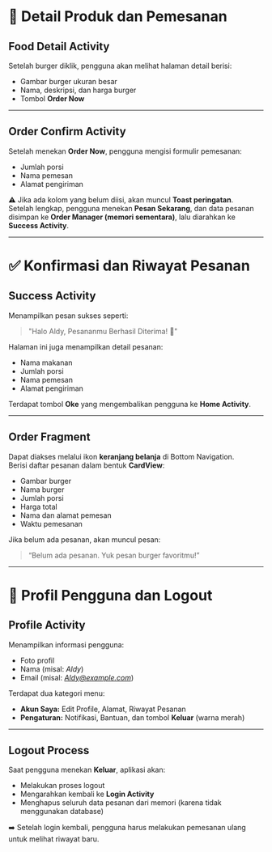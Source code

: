 # 🍔 Detail Produk dan Pemesanan

## Food Detail Activity
Setelah burger diklik, pengguna akan melihat halaman detail berisi:

- Gambar burger ukuran besar  
- Nama, deskripsi, dan harga burger  
- Tombol **Order Now**  

---

## Order Confirm Activity
Setelah menekan **Order Now**, pengguna mengisi formulir pemesanan:

- Jumlah porsi  
- Nama pemesan  
- Alamat pengiriman  

⚠️ Jika ada kolom yang belum diisi, akan muncul **Toast peringatan**.  
Setelah lengkap, pengguna menekan **Pesan Sekarang**, dan data pesanan disimpan ke **Order Manager (memori sementara)**, lalu diarahkan ke **Success Activity**.

---

# ✅ Konfirmasi dan Riwayat Pesanan

## Success Activity
Menampilkan pesan sukses seperti:  
> "Halo Aldy, Pesananmu Berhasil Diterima! 🎉"

Halaman ini juga menampilkan detail pesanan:
- Nama makanan  
- Jumlah porsi  
- Nama pemesan  
- Alamat pengiriman  

Terdapat tombol **Oke** yang mengembalikan pengguna ke **Home Activity**.

---

## Order Fragment
Dapat diakses melalui ikon **keranjang belanja** di Bottom Navigation.  
Berisi daftar pesanan dalam bentuk **CardView**:

- Gambar burger  
- Nama burger  
- Jumlah porsi  
- Harga total  
- Nama dan alamat pemesan  
- Waktu pemesanan  

Jika belum ada pesanan, akan muncul pesan:  
> “Belum ada pesanan. Yuk pesan burger favoritmu!”

---

# 👤 Profil Pengguna dan Logout

## Profile Activity
Menampilkan informasi pengguna:

- Foto profil  
- Nama (misal: *Aldy*)  
- Email (misal: *Aldy@example.com*)  

Terdapat dua kategori menu:
- **Akun Saya:** Edit Profile, Alamat, Riwayat Pesanan  
- **Pengaturan:** Notifikasi, Bantuan, dan tombol **Keluar** (warna merah)

---

## Logout Process
Saat pengguna menekan **Keluar**, aplikasi akan:
- Melakukan proses logout  
- Mengarahkan kembali ke **Login Activity**  
- Menghapus seluruh data pesanan dari memori (karena tidak menggunakan database)  

➡️ Setelah login kembali, pengguna harus melakukan pemesanan ulang untuk melihat riwayat baru.
